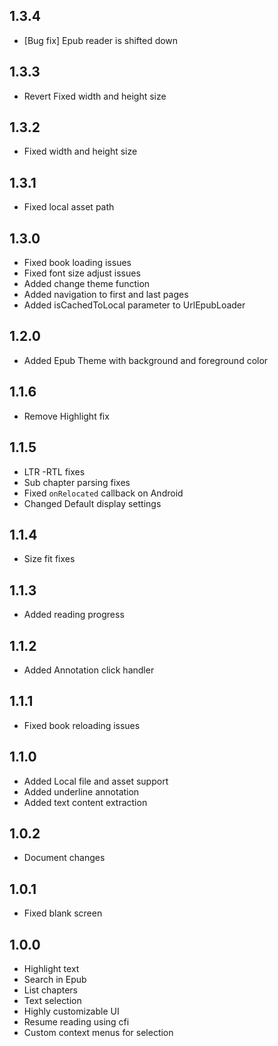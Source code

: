 ## 1.3.4
- [Bug fix] Epub reader is shifted down

## 1.3.3
- Revert Fixed width and height size
  
## 1.3.2
- Fixed width and height size

## 1.3.1
- Fixed local asset path

## 1.3.0
- Fixed book loading issues
- Fixed font size adjust issues
- Added change theme function
- Added navigation to first and last pages
- Added isCachedToLocal parameter to UrlEpubLoader

## 1.2.0
- Added Epub Theme with background and foreground color

## 1.1.6
- Remove Highlight fix

## 1.1.5
- LTR -RTL fixes
- Sub chapter parsing fixes
- Fixed `onRelocated` callback on Android
- Changed Default display settings

## 1.1.4

- Size fit fixes

## 1.1.3

- Added reading progress

## 1.1.2

- Added Annotation click handler

## 1.1.1

- Fixed book reloading issues

## 1.1.0

- Added Local file and asset support
- Added underline annotation
- Added text content extraction

## 1.0.2

- Document changes

## 1.0.1

- Fixed blank screen

## 1.0.0

- Highlight text
- Search in Epub
- List chapters
- Text selection
- Highly customizable UI
- Resume reading using cfi
- Custom context menus for selection
